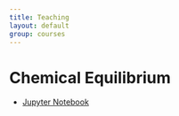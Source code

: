 ```yaml
---
title: Teaching
layout: default
group: courses
---
```


# Chemical Equilibrium

- [Jupyter Notebook](equilibrium.ipynb) 
